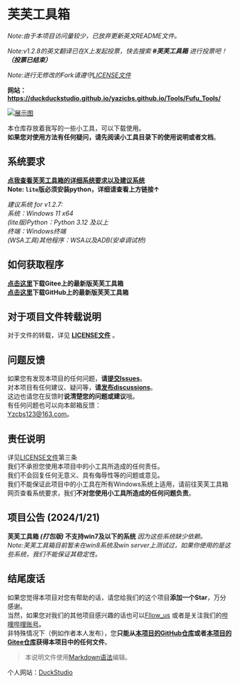 # 芙芙工具箱  

*Note:由于本项目访问量较少，已放弃更新英文README文件。*  

*Note:v1.2.8的英文翻译已在X上发起投票，快去搜索 **#芙芙工具箱** 进行投票吧！**（投票已结束）***

*Note:进行无修改的Fork请遵守[LICENSE文件](https://github.com/DuckDuckStudio/Fufu_Tools/blob/main/LICENSE)*  

**网站：https://duckduckstudio.github.io/yazicbs.github.io/Tools/Fufu_Tools/**

[![展示图](https://duckduckstudio.github.io/yazicbs.github.io/Tools/Fufu_Tools/photos/展示图.png "Fufu Tools")](https://duckduckstudio.github.io/yazicbs.github.io/Tools/Fufu_Tools/)

本仓库存放着我写的一些小工具，可以下载使用。  
**如果您对使用方法有任何疑问，请先阅读小工具目录下的使用说明或者文档**。  

## 系统要求

**[点我查看芙芙工具箱的详细系统要求以及建议系统](https://duckduckstudio.github.io/yazicbs.github.io/Tools/Fufu_Tools/minimum/)**  
**Note: `lite`版必须安装python，详细请查看上方链接↑**  

*建议系统 for v1.2.7:*  
*系统：Windows 11 x64*  
*(lite版)Python：Python 3.12 及以上*  
*终端：Windows终端*  
*(WSA工具)其他程序：WSA以及ADB(安卓调试桥)*  

## 如何获取程序  

**[点击这里](https://gitee.com/duckstudio/fufu-tools/releases/)下载Gitee上的最新版芙芙工具箱**  
**[点击这里](https://github.com/DuckDuckStudio/Fufu_Tools/releases)下载GitHub上的最新版芙芙工具箱**  

## 对于项目文件转载说明  

对于文件的转载，详见 **[LICENSE文件](https://github.com/DuckDuckStudio/Fufu_Tools/blob/main/LICENSE)** 。  

## 问题反馈  

如果您有发现本项目的任何问题，**请[提交Issues](https://github.com/DuckDuckStudio/Fufu_Tools/issues)**。  
对本项目有任何建议、疑问等，**请[发布discussions](https://github.com/DuckDuckStudio/Fufu_Tools/discussions)**。  
这边也请您在反馈时**说清楚您的问题或建议**哦。  
有任何问题也可以向本邮箱反馈：  
<Yzcbs123@163.com>。  

## 责任说明  

详见[LICENSE文件](https://github.com/DuckDuckstudio/Fufu_Tools/blob/main/LICENSE)第三条  
我们不承担您使用本项目中的小工具所造成的任何责任。  
我们不会回复任何无意义、具有侮辱性等的问题或意见。  
我们不能保证此项目中的小工具在所有Windows系统上适用，请前往芙芙工具箱网页查看系统要求，我们**不对您使用小工具所造成的任何问题负责**。  

## 项目公告 (2024/1/21)  

**芙芙工具箱 *(打包版)* 不支持win7及以下的系统** *因为这些系统缺少依赖。*   
*Note:芙芙工具箱目前暂未在win8系统及win server上测试过，如果你使用的是这些系统，我们不能保证其稳定性。*

## 结尾废话  

如果您觉得本项目对您有帮助的话，请您给我们的这个项目**添加一个Star**，万分感谢。  
当然，如果您对我们的其他项目感兴趣的话也可以[Fllow_us](https://github.com/DuckDuckStudio/) 或者是关注我们的[哔哩哔哩账号](https://space.bilibili.com/2054654702)。  
非特殊情况下（例如作者本人发布），您**只能从[本项目的GitHub仓库](https://github.com/DuckDuckStudio/Fufu_Tools/)或者[本项目的Gitee仓库](https://gitee.com/duckstudio/fufu-tools/)获得本项目中的任何文件**。  

> 本说明文件使用[Markdown语法](https://markdown.com.cn/basic-syntax/)编辑。

个人网站：[DuckStudio](https://duckduckstudio.github.io/yazicbs.github.io/)
